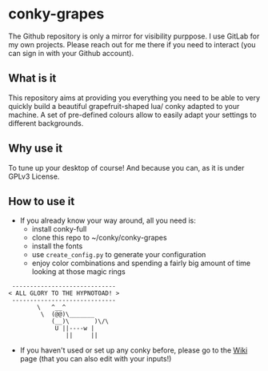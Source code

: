 # conky-grapes

The Github repository is only a mirror for visibility purppose. I use GitLab for my own projects. Please reach out for me there if you need to interact (you can sign in with your Github account).

 
## What is it
This repository aims at providing you everything you need to be able to very quickly build a beautiful grapefruit-shaped lua/ conky adapted to your machine. A set of pre-defined colours allow to easily adapt your settings to different backgrounds.


## Why use it
To tune up your desktop of course! And because you can, as it is under GPLv3 License.


## How to use it
* If you already know your way around, all you need is:
  - install conky-full
  - clone this repo to ~/conky/conky-grapes
  - install the fonts
  - use `create_config.py` to generate your configuration
  - enjoy color combinations and spending a fairly big amount of time looking at those magic rings

```
 -----------------------------
< ALL GLORY TO THE HYPNOTOAD! >
 -----------------------------
        \   ^__^
         \  (@@)\_______
            (__)\       )\/\
             U ||----w |
                ||     ||
```

* If you haven't used or set up any conky before, please go to the [Wiki](https://gitlab.nomagic.fr/popi/conky-grapes/wikis/home) page (that you can also edit with your inputs!)